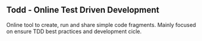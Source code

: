 Todd - Online Test Driven Development
-------------------------------------

Online tool to create, run and share simple code fragments. Mainly focused on ensure TDD best practices and development cicle.

